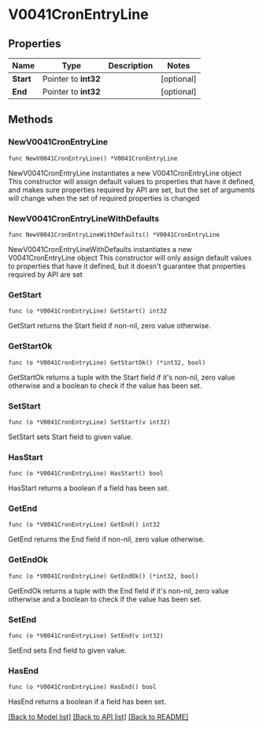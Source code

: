 # V0041CronEntryLine

## Properties

Name | Type | Description | Notes
------------ | ------------- | ------------- | -------------
**Start** | Pointer to **int32** |  | [optional] 
**End** | Pointer to **int32** |  | [optional] 

## Methods

### NewV0041CronEntryLine

`func NewV0041CronEntryLine() *V0041CronEntryLine`

NewV0041CronEntryLine instantiates a new V0041CronEntryLine object
This constructor will assign default values to properties that have it defined,
and makes sure properties required by API are set, but the set of arguments
will change when the set of required properties is changed

### NewV0041CronEntryLineWithDefaults

`func NewV0041CronEntryLineWithDefaults() *V0041CronEntryLine`

NewV0041CronEntryLineWithDefaults instantiates a new V0041CronEntryLine object
This constructor will only assign default values to properties that have it defined,
but it doesn't guarantee that properties required by API are set

### GetStart

`func (o *V0041CronEntryLine) GetStart() int32`

GetStart returns the Start field if non-nil, zero value otherwise.

### GetStartOk

`func (o *V0041CronEntryLine) GetStartOk() (*int32, bool)`

GetStartOk returns a tuple with the Start field if it's non-nil, zero value otherwise
and a boolean to check if the value has been set.

### SetStart

`func (o *V0041CronEntryLine) SetStart(v int32)`

SetStart sets Start field to given value.

### HasStart

`func (o *V0041CronEntryLine) HasStart() bool`

HasStart returns a boolean if a field has been set.

### GetEnd

`func (o *V0041CronEntryLine) GetEnd() int32`

GetEnd returns the End field if non-nil, zero value otherwise.

### GetEndOk

`func (o *V0041CronEntryLine) GetEndOk() (*int32, bool)`

GetEndOk returns a tuple with the End field if it's non-nil, zero value otherwise
and a boolean to check if the value has been set.

### SetEnd

`func (o *V0041CronEntryLine) SetEnd(v int32)`

SetEnd sets End field to given value.

### HasEnd

`func (o *V0041CronEntryLine) HasEnd() bool`

HasEnd returns a boolean if a field has been set.


[[Back to Model list]](../README.md#documentation-for-models) [[Back to API list]](../README.md#documentation-for-api-endpoints) [[Back to README]](../README.md)


